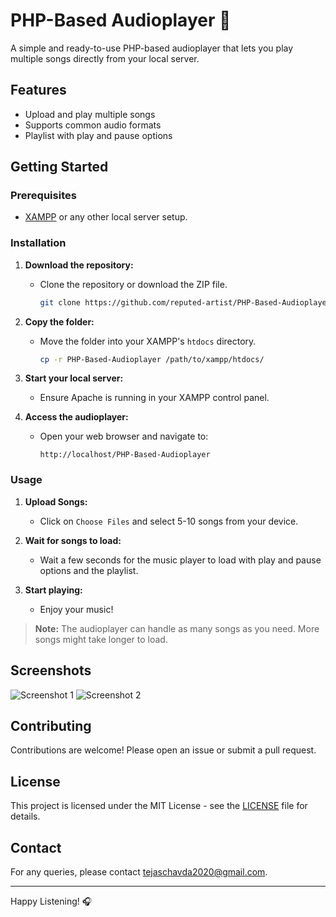 # PHP-Based Audioplayer 🎵

A simple and ready-to-use PHP-based audioplayer that lets you play multiple songs directly from your local server.

## Features
- Upload and play multiple songs
- Supports common audio formats
- Playlist with play and pause options

## Getting Started

### Prerequisites
- [XAMPP](https://www.apachefriends.org/index.html) or any other local server setup.

### Installation

1. **Download the repository:**
    - Clone the repository or download the ZIP file.
      ```sh
      git clone https://github.com/reputed-artist/PHP-Based-Audioplayer.git
      ```

2. **Copy the folder:**
    - Move the folder into your XAMPP's `htdocs` directory.
      ```sh
      cp -r PHP-Based-Audioplayer /path/to/xampp/htdocs/
      ```

3. **Start your local server:**
    - Ensure Apache is running in your XAMPP control panel.

4. **Access the audioplayer:**
    - Open your web browser and navigate to:
      ```
      http://localhost/PHP-Based-Audioplayer
      ```

### Usage

1. **Upload Songs:**
    - Click on `Choose Files` and select 5-10 songs from your device.
  
2. **Wait for songs to load:**
    - Wait a few seconds for the music player to load with play and pause options and the playlist.

3. **Start playing:**
    - Enjoy your music!

> **Note:** The audioplayer can handle as many songs as you need. More songs might take longer to load.

## Screenshots

![Screenshot 1](path/to/screenshot1.png)
![Screenshot 2](path/to/screenshot2.png)

## Contributing
Contributions are welcome! Please open an issue or submit a pull request.

## License
This project is licensed under the MIT License - see the [LICENSE](LICENSE) file for details.

## Contact
For any queries, please contact [tejaschavda2020@gmail.com](mailto:tejaschavda2020@gmail.com).

---

Happy Listening! 🎧
